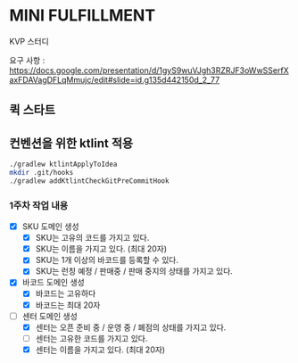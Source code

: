 # MINI FULFILLMENT

KVP 스터디

요구 사항 : https://docs.google.com/presentation/d/1gyS9wuVJgh3RZRJF3oWwSSerfXaxFDAVagDFLqMmujc/edit#slide=id.g135d442150d_2_77

## 퀵 스타트


## 컨벤션을 위한 ktlint 적용 

```sh
./gradlew ktlintApplyToIdea
mkdir .git/hooks
./gradlew addKtlintCheckGitPreCommitHook
```


### 1주차 작업 내용

- [X] SKU 도메인 생성
  - [X] SKU는 고유의 코드를 가지고 있다.
  - [X] SKU는 이름을 가지고 있다. (최대 20자)
  - [X] SKU는 1개 이상의 바코드를 등록할 수 있다.
  - [X] SKU는 런칭 예정 / 판매중 / 판매 중지의 상태를 가지고 있다.
- [X] 바코드 도메인 생성
  - [X] 바코드는 고유하다
  - [X] 바코드는 최대 20자

- [ ] 센터 도메인 생성
  - [X] 센터는 오픈 준비 중 / 운영 중 / 폐점의 상태를 가지고 있다.
  - [ ] 센터는 고유한 코드를 가지고 있다.
  - [X] 센터는 이름을 가지고 있다. (최대 20자)
